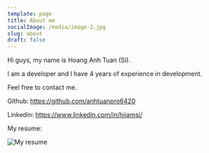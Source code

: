 ```yaml
---
template: page
title: About me
socialImage: /media/image-2.jpg
slug: about
draft: false
---
```

Hi guys, my name is Hoang Anh Tuan (Si).

I am a developer and I have 4 years of experience in development.

Feel free to contact me.

Github: <https://github.com/anhtuanpro6420>

Linkedin: <https://www.linkedin.com/in/hiiamsi/>

My resume:

![My resume](/media/people-working-on-front-of-laptop-until-late-night-vector-10122595.jpg "My resume")